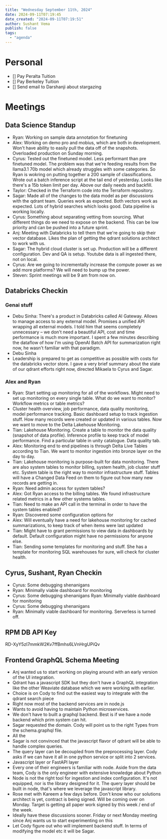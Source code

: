 ```yaml
---
title: "Wednesday September 11th, 2024"
date: 2024-09-11T07:19:45
date_created: "2024-09-11T07:19:51"
author: Sushant Vema
publish: false
tags:
  - "agenda"
---
```


# Personal
- [] Pay Peralta Tuition
- [] Pay Berkeley Tuition
- [] Send email to Darshanji about stargazing

# Meetings
## Data Science Standup
- Ryan: Working on sample data annotation for finetuning
- Alex: Working on demo pro and mobius, which are both in development. Won't have ability to easily pull the data off of the snapshots. Overloaded production on Sunday morning. 
- Cyrus: Tested out the finetuned model. Less performant than pre finetuned model. The problem was that we're feeding results from the llama3.1 70b model which already struggles with some categories. So Ryan is wokring on putting together a 200 sample of classifications. Wrote out a batch inference script at the tail end of yesterday. Looks like there's a 15b token limit per day. Above our daily needs and backfill. 
- Taylor: Checked in the Terraform code into the Terraform repository. 
- Sagar: Made all of the changes to the data model as per discussions with the qdrant team. Queries work as expected. Both vectors work as expected. Lots of hybrid searches which looks good. Data pipeline is working locally. 
- Cyrus: Something about separating vetting from sourcing. What different things do we need to expose on the backend. This can be low priority and can be pushed into a future sprint. 
- Anj: Meeting with Databricks to tell them that we're going to skip their vector database. Likes the plan of getting the qdrant solutions architect to work with us. 
- Sagar: The hybrid cloud cluster is set up. Production will be a different configuration. Dev and QA is setup. Youtube data is all ingested there, not on local. 
- Cyrus: Are we going to incrementally increase the compute power as we add more platforms? We will need to bump up the power. 
- Steven: Sprint meetings will be 9 am from now on. 

## Databricks Checkin
### Genai stuff
- Debu Sinha: There's a product in Databricks called AI Gateway. Allows to manage access to any external model. Promises a unified API wrapping all external models. I told him that seems completely unnecessary – we don't need a beautiful API, cost and time performance is much more important. I spent a few minutes describing the dataflow of how I'm using OpenAI Batch API for summarization right now, he wasn't familiar with that paradigm. 
- Debu Sinha
- Leadership is prepared to get as competitive as possible with costs for the databricks vector store. I gave a very brief summary about the state of our qdrant efforts right now, directed Mikaela to Cyrus and Sagar. 
### Alex and Ryan
- Ryan: Start setting up monitoring for all of the workflows. Might need to set up monitoring on every single table. What do we want to monitor? Workflow metrics or table metrics?
- Cluster health overview, job performance, data quality monitoring, model performance tracking. Basic dashboard setup to track ingestion stuff. How many records were created or updated in various tables. Now we want to move to the Delta Lakehouse Monitoring. 
- Tian: Lakehouse Monitoring. Create a table to monitor the data quality (snapshot of data profile). Inference profile to keep track of model performance. Find a particular table in unity catalogue. Data quality tab. 
- Alex: Monitoring end to end pipelines is through Delta Live Tables according to Tian. We want to monitor ingestion into bronze layer on the day to day. 
- Tian: Lakehouse monitoring is purpose-built for data monitoring. There are also system tables to monitor billing, system health, job cluster stuff etc. System table is the right way to monitor infrastructure stuff. Tables will have a Changed Data Feed on them to figure out how many new records are getting in. 
- Ryan: Need admin access for system tables?
- Alex: Got Ryan access to the billing tables. We found infrastructure related metrics in a few other systems tables. 
- Tian: Need to make an API call in the terminal in order to have the system tables enabled?
- Ryan: Discovered some configuration options for 
- Alex: Will eventually have a need for lakehouse monitoring for cached summarizations, to keep track of when items were last updated
- Tian: Might have to grant permissions to view data in dashboards by default. Default configuration might have no permissions for anyone else. 
- Tian: Sending some templates for monitoring and stuff. She has a template for monitoring SQL warehouses for sure, will check for cluster health. 

## Cyrus, Sushant, Ryan Checkin
- Cyrus: Some debugging shenanigans
- Ryan: Minimally viable dashboard for monitoring
- Cyrus: Some debugging shenanigans
Ryan: Minimally viable dashboard for monitoring
- Cyrus: Some debugging shenanigans
- Ryan: Minimally viable dashboard for monitoring. Serverless is turned off. 

## RPM DB API Key
RD-XyY5zI7mmkW2Kv7ffBmhs6LVnHrgUPiQv

## Frontend GraphQL Schema Meeting
- Anj wanted us to start working on playing around with an early version of the UI integration. 
- Qdrant has a javascript SDK but they don't have a GraphQL integration like the other Weaviate database which we were working with earlier.
- Choice is on Cody to find out the easiest way to integrate with the qdrant search piece
- Right now most of the backend services are in node.js
- Wants to avoid having to maintain Python microservices.
- We don't have to built a graphql backend. Best is if we have a node backend which prim system can hit.
- Sagar requested the domain. Cody will point us to the right Types from the schema.graphql file.
- All the
- Sagar is not convinced that the javascript flavor of qdrant will be able to handle complex queries.
- The query layer can be decoupled from the preprocessing layer. Cody asks if we can have it all in one python service or split into 2 services.
- Javascript layer or FastAPI layer
- Every one of their engineers is familiar with node. Aside from the data team, Cody is the only engineer with extensive knowledge about Python
- Node is not the right tool for ingestion and index configuration. It's not equipped, nor is the library designed for it. The query layer should be built in node, that's where we leverage the javascript library. 
- Rose met with Kareem a few days before. Don't know who our solutions architect is yet, contract is being signed. Will be coming over on Monday. Target is getting all paper work signed by this week / end of the week. 
- Ideally have these discussions sooner. Friday or next Monday meeting since Anj wants us to start experimenting on this
- Let Cody figure out who will implement backend stuff. In terms of modifying the model etc it will be Sagar. 
